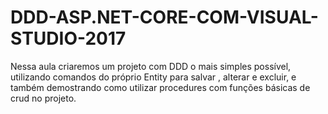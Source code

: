 # DDD-ASP.NET-CORE-COM-VISUAL-STUDIO-2017
Nessa aula criaremos um projeto com DDD o mais simples possível, utilizando comandos do próprio Entity para salvar , alterar e excluir, e também demostrando como utilizar procedures com funções básicas de crud no projeto.
